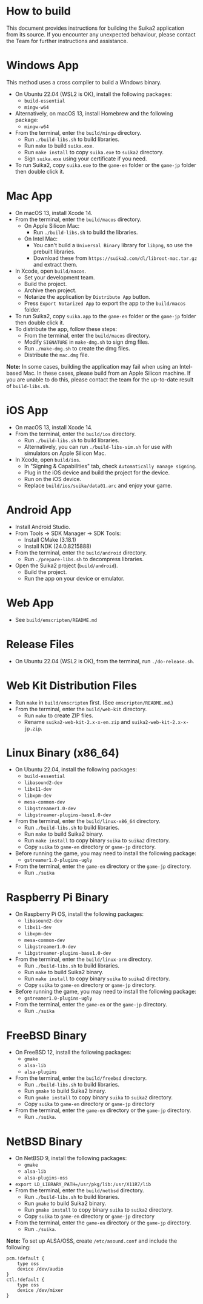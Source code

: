 How to build
============

This document provides instructions for building the Suika2 application from its source. If you encounter any unexpected behaviour, please contact the
Team for further instructions and assistance. 


Windows App
============

This method uses a cross compiler to build a Windows binary.

* On Ubuntu 22.04 (WSL2 is OK), install the following packages:
   * `build-essential`
   * `mingw-w64`
* Alternatively, on macOS 13, install Homebrew and the following package:
   * `mingw-w64`
* From the terminal, enter the `build/mingw` directory.
   * Run `./build-libs.sh` to build libraries.
   * Run `make` to build `suika.exe`.
   * Run `make install` to copy `suika.exe` to `suika2` directory.
   * Sign `suika.exe` using your certificate if you need.
* To run Suika2, copy `suika.exe` to the `game-en` folder or the `game-jp` folder then double click it.


Mac App
============

* On macOS 13, install Xcode 14.
* From the terminal, enter the `build/macos` directory.
   * On Apple Silicon Mac:
      * Run `./build-libs.sh` to build the libraries.
   * On Intel Mac:
      * You can't build a `Universal Binary` library for `libpng`, so use the prebuilt libraries.
      * Download these from `https://suika2.com/dl/libroot-mac.tar.gz` and extract them.
* In Xcode, open `build/macos`.
   * Set your development team.
   * Build the project.
   * Archive then project.
   * Notarize the application by `Distribute App` button.
   * Press `Export Notarized App` to export the app to the `build/macos` folder.
* To run Suika2, copy `suika.app` to the `game-en` folder or the `game-jp` folder then double click it.
* To distribute the app, follow these steps:
   * From the terminal, enter the `build/macos` directory.
   * Modify `SIGNATURE` in `make-dmg.sh` to sign dmg files.
   * Run `./make-dmg.sh` to create the dmg files.
   * Distribute the `mac.dmg` file.

**Note:** In some cases, building the application may fail when using an Intel-based Mac. In these cases, please build from an Apple Silicon machine.
If you are unable to do this, please contact the team for the up-to-date result of `build-libs.sh`.


iOS App
============

* On macOS 13, install Xcode 14.
* From the terminal, enter the `build/ios` directory.
   * Run `./build-libs.sh` to build libraries.
   * Alternatively, you can run `./build-libs-sim.sh` for use with simulators on Apple Silicon Mac.
* In Xcode, open `build/ios`.
   * In "Signing & Capabilities" tab, check `Automatically manage signing`.
   * Plug in the iOS device and build the project for the device.
   * Run on the iOS device.
   * Replace `build/ios/suika/data01.arc` and enjoy your game.


Android App
============

* Install Android Studio.
* From Tools -> SDK Manager -> SDK Tools:
   * Install CMake (3.18.1)
   * Install NDK (24.0.8215888)
* From the terminal, enter the `build/android` directory.
   * Run `./prepare-libs.sh` to decompress libraries.
* Open the Suika2 project (`build/android`).
   * Build the project.
   * Run the app on your device or emulator.


Web App
============

* See `build/emscripten/README.md`


Release Files
============

* On Ubuntu 22.04 (WSL2 is OK), from the terminal, run `./do-release.sh`.


Web Kit Distribution Files
============

* Run `make` in `build/emscripten` first. (See `emscripten/README.md`.)
* From the terminal, enter the `build/web-kit` directory.
   * Run `make` to create ZIP files.
   * Rename `suika2-web-kit-2.x-x-en.zip` and `suika2-web-kit-2.x-x-jp.zip`.


Linux Binary (x86_64)
============

* On Ubuntu 22.04, install the following packages:
   * `build-essential`
   * `libasound2-dev`
   * `libx11-dev`
   * `libxpm-dev`
   * `mesa-common-dev`
   * `libgstreamer1.0-dev`
   * `libgstreamer-plugins-base1.0-dev`
* From the terminal, enter the `build/linux-x86_64` directory.
   * Run `./build-libs.sh` to build libraries.
   * Run `make` to build Suika2 binary.
   * Run `make install` to copy binary `suika` to `suika2` directory.
   * Copy `suika` to `game-en` directory or `game-jp` directory.
* Before running the game, you may need to install the following package:
   * `gstreamer1.0-plugins-ugly`
* From the terminal, enter the `game-en` directory or the `game-jp` directory.
   * Run `./suika`


Raspberry Pi Binary
============

* On Raspberry Pi OS, install the following packages:
   * `libasound2-dev`
   * `libx11-dev`
   * `libxpm-dev`
   * `mesa-common-dev`
   * `libgstreamer1.0-dev`
   * `libgstreamer-plugins-base1.0-dev`
* From the terminal, enter the `build/linux-arm` directory.
   * Run `./build-libs.sh` to build libraries.
   * Run `make` to build Suika2 binary.
   * Run `make install` to copy binary `suika` to `suika2` directory.
   * Copy `suika` to `game-en` directory or `game-jp` directory.
* Before running the game, you may need to install the following package:
   * `gstreamer1.0-plugins-ugly`
* From the terminal, enter the `game-en` or the `game-jp` directory.
   * Run `./suika`


FreeBSD Binary
============

* On FreeBSD 12, install the following packages:
   * `gmake`
   * `alsa-lib`
   * `alsa-plugins`
* From the terminal, enter the `build/freebsd` directory.
   * Run `./build-libs.sh` to build libraries.
   * Run `gmake` to build Suika2 binary.
   * Run `gmake install` to copy binary `suika` to `suika2` directory.
   * Copy `suika` to `game-en` directory or `game-jp` directory
* From the terminal, enter the `game-en` directory or the `game-jp` directory.
   * Run `./suika`.


NetBSD Binary
============

* On NetBSD 9, install the following packages:
   * `gmake`
   * `alsa-lib`
   * `alsa-plugins-oss`
* `export LD_LIBRARY_PATH=/usr/pkg/lib:/usr/X11R7/lib`
* From the terminal, enter the `build/netbsd` directory.
   * Run `./build-libs.sh` to build libraries.
   * Run `gmake` to build Suika2 binary.
   * Run `gmake install` to copy binary `suika` to `suika2` directory.
   * Copy `suika` to `game-en` directory or `game-jp` directory
* From the terminal, enter the `game-en` directory or the `game-jp` directory.
   * Run `./suika`.

**Note:** To set up ALSA/OSS, create `/etc/asound.conf` and include the following:
```
pcm.!default {
    type oss
    device /dev/audio
}
ctl.!default {
    type oss
    device /dev/mixer
}
```
